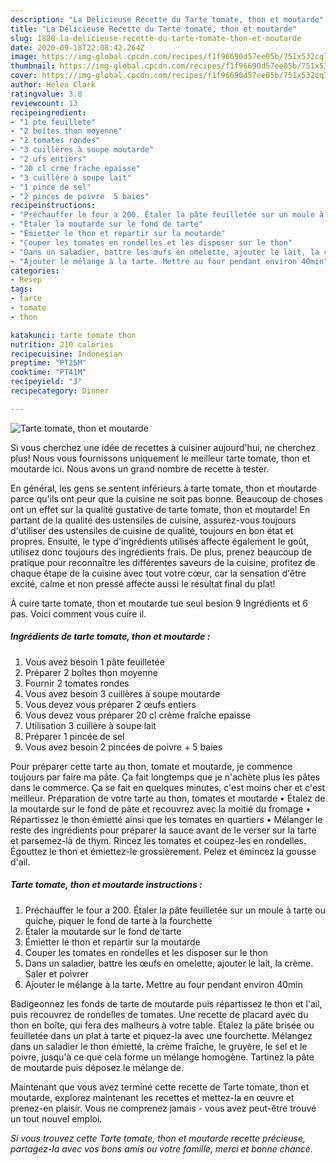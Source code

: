 ```yaml
---
description: "La Délicieuse Recette du Tarte tomate, thon et moutarde"
title: "La Délicieuse Recette du Tarte tomate, thon et moutarde"
slug: 1880-la-delicieuse-recette-du-tarte-tomate-thon-et-moutarde
date: 2020-09-18T22:08:42.264Z
image: https://img-global.cpcdn.com/recipes/f1f96690d57ee05b/751x532cq70/tarte-tomate-thon-et-moutarde-photo-principale-de-la-recette.jpg
thumbnail: https://img-global.cpcdn.com/recipes/f1f96690d57ee05b/751x532cq70/tarte-tomate-thon-et-moutarde-photo-principale-de-la-recette.jpg
cover: https://img-global.cpcdn.com/recipes/f1f96690d57ee05b/751x532cq70/tarte-tomate-thon-et-moutarde-photo-principale-de-la-recette.jpg
author: Helen Clark
ratingvalue: 3.8
reviewcount: 13
recipeingredient:
- "1 pte feuillete"
- "2 boîtes thon moyenne"
- "2 tomates rondes"
- "3 cuillères à soupe moutarde"
- "2 ufs entiers"
- "20 cl crme frache epaisse"
- "3 cuillère à soupe lait"
- "1 pince de sel"
- "2 pinces de poivre  5 baies"
recipeinstructions:
- "Préchauffer le four a 200. Étaler la pâte feuilletée sur un moule à tarte ou quiche, piquer le fond de tarte à la fourchette"
- "Étaler la moutarde sur le fond de tarte"
- "Émietter le thon et repartir sur la moutarde"
- "Couper les tomates en rondelles et les disposer sur le thon"
- "Dans un saladier, battre les œufs en omelette, ajouter le lait, la crème. Saler et poivrer"
- "Ajouter le mélange à la tarte. Mettre au four pendant environ 40min"
categories:
- Resep
tags:
- tarte
- tomate
- thon

katakunci: tarte tomate thon 
nutrition: 210 calories
recipecuisine: Indonesian
preptime: "PT25M"
cooktime: "PT41M"
recipeyield: "3"
recipecategory: Dinner

---
```



![Tarte tomate, thon et moutarde](https://img-global.cpcdn.com/recipes/f1f96690d57ee05b/751x532cq70/tarte-tomate-thon-et-moutarde-photo-principale-de-la-recette.jpg)

Si vous cherchez une idée de recettes à cuisiner aujourd'hui, ne cherchez plus! Nous vous fournissons uniquement le meilleur tarte tomate, thon et moutarde ici. Nous avons un grand nombre de recette à tester.

En général, les gens se sentent inférieurs à tarte tomate, thon et moutarde parce qu'ils ont peur que la cuisine ne soit pas bonne. Beaucoup de choses ont un effet sur la qualité gustative de tarte tomate, thon et moutarde! En partant de la qualité des ustensiles de cuisine, assurez-vous toujours d'utiliser des ustensiles de cuisine de qualité, toujours en bon état et propres. Ensuite, le type d'ingrédients utilisés affecte également le goût, utilisez donc toujours des ingrédients frais. De plus, prenez beaucoup de pratique pour reconnaître les différentes saveurs de la cuisine, profitez de chaque étape de la cuisine avec tout votre cœur, car la sensation d'être excité, calme et non pressé affecte aussi le résultat final du plat!

<!--inarticleads1-->

À cuire tarte tomate, thon et moutarde tue seul besion 9 Ingrédients et 6 pas. Voici comment vous cuire il.

##### Ingrédients de tarte tomate, thon et moutarde :

1. Vous avez besoin 1 pâte feuilletée
1. Préparer 2 boîtes thon moyenne
1. Fournir 2 tomates rondes
1. Vous avez besoin 3 cuillères à soupe moutarde
1. Vous devez vous préparer 2 œufs entiers
1. Vous devez vous préparer 20 cl crème fraîche epaisse
1. Utilisation 3 cuillère à soupe lait
1. Préparer 1 pincée de sel
1. Vous avez besoin 2 pincées de poivre + 5 baies


Pour préparer cette tarte au thon, tomate et moutarde, je commence toujours par faire ma pâte. Ça fait longtemps que je n&#39;achète plus les pâtes dans le commerce. Ça se fait en quelques minutes, c&#39;est moins cher et c&#39;est meilleur. Préparation de votre tarte au thon, tomates et moutarde • Étalez de la moutarde sur le fond de pâte et recouvrez avec la moitié du fromage • Répartissez le thon émietté ainsi que les tomates en quartiers • Mélanger le reste des ingrédients pour préparer la sauce avant de le verser sur la tarte et parsemez-là de thym. Rincez les tomates et coupez-les en rondelles. Égouttez le thon et émiettez-le grossièrement. Pelez et émincez la gousse d&#39;ail. 

<!--inarticleads2-->

##### Tarte tomate, thon et moutarde instructions :

1. Préchauffer le four a 200. Étaler la pâte feuilletée sur un moule à tarte ou quiche, piquer le fond de tarte à la fourchette
1. Étaler la moutarde sur le fond de tarte
1. Émietter le thon et repartir sur la moutarde
1. Couper les tomates en rondelles et les disposer sur le thon
1. Dans un saladier, battre les œufs en omelette, ajouter le lait, la crème. Saler et poivrer
1. Ajouter le mélange à la tarte. Mettre au four pendant environ 40min


Badigeonnez les fonds de tarte de moutarde puis répartissez le thon et l&#39;ail, puis recouvrez de rondelles de tomates. Une recette de placard avec du thon en boîte, qui fera des malheurs à votre table. Etalez la pâte brisée ou feuilletée dans un plat à tarte et piquez-la avec une fourchette. Mélangez dans un saladier le thon émietté, la crème fraîche, le gruyère, le sel et le poivre, jusqu&#39;à ce que cela forme un mélange homogène. Tartinez la pâte de moutarde puis déposez le mélange de. 

<!--inarticleads1-->

<p>
Maintenant que vous avez terminé cette recette de Tarte tomate, thon et moutarde, explorez maintenant les recettes et mettez-la en œuvre et prenez-en plaisir. Vous ne comprenez jamais - vous avez peut-être trouvé un tout nouvel emploi.
</p>

<p>
<i>Si vous trouvez cette Tarte tomate, thon et moutarde recette précieuse, partagez-la avec vos bons amis ou votre famille, merci et bonne chance.</i>
</p>
